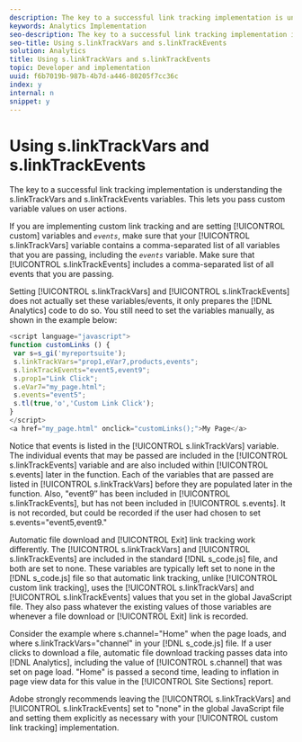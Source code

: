 ```yaml
---
description: The key to a successful link tracking implementation is understanding the s.linkTrackVars and s.linkTrackEvents variables. This lets you pass custom variable values on user actions.
keywords: Analytics Implementation
seo-description: The key to a successful link tracking implementation is understanding the s.linkTrackVars and s.linkTrackEvents variables. This lets you pass custom variable values on user actions.
seo-title: Using s.linkTrackVars and s.linkTrackEvents
solution: Analytics
title: Using s.linkTrackVars and s.linkTrackEvents
topic: Developer and implementation
uuid: f6b7019b-987b-4b7d-a446-80205f7cc36c
index: y
internal: n
snippet: y
---
```


# Using s.linkTrackVars and s.linkTrackEvents

The key to a successful link tracking implementation is understanding the s.linkTrackVars and s.linkTrackEvents variables. This lets you pass custom variable values on user actions.

 If you are implementing custom link tracking and are setting [!UICONTROL custom] variables and *`events`*, make sure that your [!UICONTROL s.linkTrackVars] variable contains a comma-separated list of all variables that you are passing, including the *`events`* variable. Make sure that [!UICONTROL s.linkTrackEvents] includes a comma-separated list of all events that you are passing.

Setting [!UICONTROL s.linkTrackVars] and [!UICONTROL s.linkTrackEvents] does not actually set these variables/events, it only prepares the [!DNL Analytics] code to do so. You still need to set the variables manually, as shown in the example below:

```js
<script language="javascript"> 
function customLinks () { 
 var s=s_gi('myreportsuite'); 
 s.linkTrackVars="prop1,eVar7,products,events"; 
 s.linkTrackEvents="event5,event9"; 
 s.prop1="Link Click"; 
 s.eVar7="my_page.html"; 
 s.events="event5"; 
 s.tl(true,'o','Custom Link Click'); 
} 
</script> 
<a href="my_page.html" onclick="customLinks();">My Page</a> 

```

Notice that events is listed in the [!UICONTROL s.linkTrackVars] variable. The individual events that may be passed are included in the [!UICONTROL s.linkTrackEvents] variable and are also included within [!UICONTROL s.events] later in the function. Each of the variables that are passed are listed in [!UICONTROL s.linkTrackVars] before they are populated later in the function. Also, "event9″ has been included in [!UICONTROL s.linkTrackEvents], but has not been included in [!UICONTROL s.events]. It is not recorded, but could be recorded if the user had chosen to set s.events="event5,event9."

Automatic file download and [!UICONTROL Exit] link tracking work differently. The [!UICONTROL s.linkTrackVars] and [!UICONTROL s.linkTrackEvents] are included in the standard [!DNL s_code.js] file, and both are set to none. These variables are typically left set to none in the [!DNL s_code.js] file so that automatic link tracking, unlike [!UICONTROL custom link tracking], uses the [!UICONTROL s.linkTrackVars] and [!UICONTROL s.linkTrackEvents] values that you set in the global JavaScript file. They also pass whatever the existing values of those variables are whenever a file download or [!UICONTROL Exit] link is recorded.

Consider the example where s.channel="Home" when the page loads, and where s.linkTrackVars="channel" in your [!DNL s_code.js] file. If a user clicks to download a file, automatic file download tracking passes data into [!DNL Analytics], including the value of [!UICONTROL s.channel] that was set on page load. "Home" is passed a second time, leading to inflation in page view data for this value in the [!UICONTROL Site Sections] report.

Adobe strongly recommends leaving the [!UICONTROL s.linkTrackVars] and [!UICONTROL s.linkTrackEvents] set to "none" in the global JavaScript file and setting them explicitly as necessary with your [!UICONTROL custom link tracking] implementation. 
